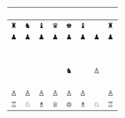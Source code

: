 |　|　|　|　|　|　|　|　|
|--|--|--|--|--|--|--|--|
|♜|♞|♝|♛|♚|♝|　|♜|
|♟|♟|♟|♟|♟|♟|♟|♟|
|　|　|　|　|　|　|　|　|
|　|　|　|　|　|　|　|　|
|　|　|　|　|♞|　|♙|　|
|　|　|　|　|　|　|　|　|
|♙|♙|♙|♙|♙|♙|　|♙|
|♖|♘|♗|♕|♔|♗|♘|♖|
